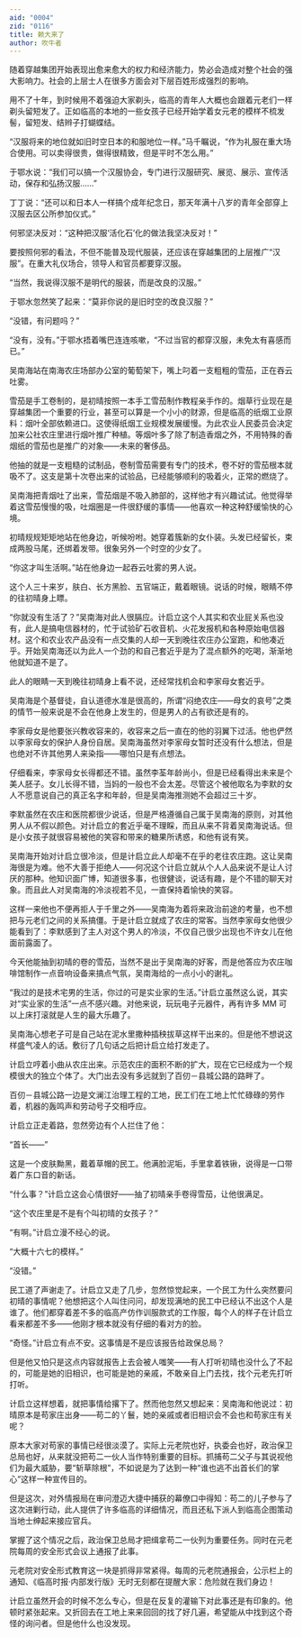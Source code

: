 ```yaml
---
aid: "0004"
zid: "0116"
title: 赖大来了
author: 吹牛者
---
```


随着穿越集团开始表现出愈来愈大的权力和经济能力，势必会造成对整个社会的强大影响力。社会的上层士人在很多方面会对下层百姓形成强烈的影响。

用不了十年，到时候用不着强迫大家剃头，临高的青年人大概也会跟着元老们一样剃头留短发了。正如临高的本地的一些女孩子已经开始学着女元老的模样不梳发髻，留短发、结辫子打蝴蝶结。

“汉服将来的地位就如旧时空日本的和服地位一样。”马千瞩说，“作为礼服在重大场合使用。可以卖得很贵，做得很精致，但是平时不怎么用。”

于鄂水说：“我们可以搞一个汉服协会，专门进行汉服研究、展览、展示、宣传活动，保存和弘扬汉服……”

丁丁说：“还可以和日本人一样搞个成年纪念日，那天年满十八岁的青年全部穿上汉服去区公所参加仪式。”

何邪坚决反对：“这种把汉服‘活化石’化的做法我坚决反对！”

要按照何邪的看法，不但不能普及现代服装，还应该在穿越集团的上层推广“汉服”。在重大礼仪场合，领导人和官员都要穿汉服。

“当然，我说得汉服不是明代的服装，而是改良的汉服。”

于鄂水忽然笑了起来：“莫非你说的是旧时空的改良汉服？”

“没错，有问题吗？”

“没有，没有。”于鄂水捂着嘴巴连连咳嗽，“不过当官的都穿汉服，未免太有喜感而已。”

吴南海站在南海农庄场部办公室的葡萄架下，嘴上叼着一支粗粗的雪茄，正在吞云吐雾。

雪茄是手工卷制的，是初晴按照一本手工雪茄制作教程亲手作的。烟草行业现在是穿越集团一个重要的行业，甚至可以算是一个小小的财源，但是临高的纸烟工业原料：烟叶全部依赖进口。这使得纸烟工业规模发展缓慢。为此农业人民委员会决定加来公社农庄里进行烟叶推广种植。等烟叶多了除了制造香烟之外，不用特殊的香烟纸的雪茄也是推广的对象——未来的奢侈品。

他抽的就是一支粗糙的试制品，卷制雪茄需要有专门的技术，卷不好的雪茄根本就吸不了。这支是第十次卷出来的试验品，已经能够顺利的吸着火，正常的燃烧了。

吴南海把青烟吐了出来，雪茄烟是不吸入肺部的，这样他才有兴趣试试。他觉得举着这雪茄慢慢的吸，吐烟圈是一件很舒缓的事情——他喜欢一种这种舒缓愉快的心境。

初晴规规矩矩地站在他身边，听候吩咐。她穿着簇新的女仆装。头发已经留长，束成两股马尾，还绑着发带。很象另外一个时空的少女了。

“你这才叫生活啊。”站在他身边一起吞云吐雾的男人说。

这个人三十来岁，肤白、长方黑脸、五官端正，戴着眼镜。说话的时候，眼睛不停的往初晴身上瞟。

“你就没有生活了？”吴南海对此人很膈应。计启立这个人其实和农业屁关系也没有，此人是搞电信器材的，忙于试验矿石收音机、火花发报机和各种原始电信器材。这个和农业农产品没有一点交集的人却一天到晚往农庄办公室跑，和他凑近乎。开始吴南海还以为此人一个劲的和自己套近乎是为了混点额外的吃喝，渐渐地他就知道不是了。

此人的眼睛一天到晚往初晴身上看不说，还经常找机会和李家母女套近乎。

吴南海是个基督徒，自认道德水准是很高的，所谓“闷绝农庄——母女的哀号”之类的情节一般来说是不会在他身上发生的，但是男人的占有欲还是有的。

李家母女是他要张兴教收容来的，收容来之后一直在的他的羽翼下过活。他也俨然以李家母女的保护人身份自居。吴南海虽然对李家母女暂时还没有什么想法，但是也绝对不许其他男人来染指——哪怕只是有点想法。

仔细看来，李家母女长得都还不错。虽然李荃年龄尚小，但是已经看得出未来是个美人胚子。女儿长得不错，当妈的一般也不会太差。尽管这个被他取名为李默的女人不愿意说自己的真正名字和年龄，但是吴南海推测她不会超过三十岁。

李默虽然在农庄和医院都很少说话，但是严格遵循自己属于吴南海的原则，对其他男人从不假以颜色。对计启立的套近乎毫不理睬，而且从来不背着吴南海说话。但是小女孩子就很容易被他的笑容和带来的糖果所诱惑，和他有说有笑。

吴南海开始对计启立很冷淡，但是计启立此人却毫不在乎的老往农庄跑。这让吴南海很是为难。他不大善于拒绝人——何况这个计启立就从个人人品来说不是让人讨厌的那种。他知识面广博，知道很多事，也很健谈，说话有趣，是个不错的聊天对象。而且此人对吴南海的冷淡视若不见，一直保持着愉快的笑容。

这样一来他也不便再拒人于千里之外——吴南海为着将来政治前途的考量，也不想把与元老们之间的关系搞僵。于是计启立就成了农庄的常客。当然李家母女他很少能看到了：李默感到了主人对这个男人的冷淡，不仅自己很少出现也不许女儿在他面前露面了。

今天他能抽到初晴的卷的雪茄，当然不是出于吴南海的好客，而是他答应为农庄咖啡馆制作一点音响设备来搞点气氛，吴南海给的一点小小的谢礼。

“我过的是技术宅男的生活，你过的可是实业家的生活。”计启立虽然这么说，其实对“实业家的生活”一点不感兴趣。对他来说，玩玩电子元器件，再有许多 MM 可以上床打滚就是人生的最大乐趣了。

吴南海心想老子可是自己站在泥水里撒种插秧拔草这样干出来的。但是他不想说这样盛气凌人的话。敷衍了几句话之后把计启立给打发走了。

计启立哼着小曲从农庄出来。示范农庄的面积不断的扩大，现在它已经成为一个规模很大的独立个体了。大门出去没有多远就到了百仞－县城公路的路畔了。

百仞－县城公路一边是文澜江治理工程的工地，民工们在工地上忙忙碌碌的劳作着，机器的轰鸣声和劳动号子交相呼应。

计启立正走着路，忽然旁边有个人拦住了他：

“首长——”

这是一个皮肤黝黑，戴着草帽的民工。他满脸泥垢，手里拿着铁锹，说得是一口带着广东口音的新话。

“什么事？”计启立这会心情很好——抽了初晴亲手卷得雪茄，让他很满足。

“这个农庄里是不是有个叫初晴的女孩子？”

“有啊。”计启立漫不经心的说。

“大概十六七的模样。”

“没错。”

民工道了声谢走了。计启立又走了几步，忽然惊觉起来，一个民工为什么突然要问初晴的事情呢？他想把这个人叫住问问，却发现满地的民工中已经认不出这个人是谁了。他们都穿着差不多的临高产仿作训服款式的工作服，每个人的样子在计启立看来都差不多——他刚才根本就没有仔细的看对方的脸。

“奇怪。”计启立有点不安。这事情是不是应该报告给政保总局？

但是他又怕只是这点内容就报告上去会被人嗤笑——有人打听初晴也没什么了不起的，可能是她的旧相识，也可能是她的亲戚，不敢亲自上门去找，找个元老先打听打听。

计启立这样想着，就把事情给撂下了。然而他忽然又想起来：吴南海和他说过：初晴原本是苟家庄出身——苟二的丫鬟，她的亲戚或者旧相识会不会也和苟家庄有关呢？

原本大家对苟家的事情已经很淡漠了。实际上元老院也好，执委会也好，政治保卫总局也好，从来就没把苟二一伙人当作特别重要的目标。抓捕苟二父子与其说视他们为最大威胁，要“斩草除根”，不如说是为了达到一种“谁也逃不出首长们的掌心”这样一种宣传目的。

但是这次，对外情报局在审问澄迈大捷中捕获的幕僚口中得知：苟二的儿子参与了这次进剿行动，此人提供了许多临高的详细情况，而且还私下派人到临高企图策动当地士绅起来接应官兵。

掌握了这个情况之后，政治保卫总局才把缉拿苟二一伙列为重要任务。同时在元老院每周的安全形式会议上通报了此事。

元老院对安全形式教育这一块是抓得非常紧得。每周的元老院通报会，公示栏上的通知、《临高时报·内部发行版》无时无刻都在提醒大家：危险就在我们身边！

计启立虽然开会的时候不怎么专心，但是在反复的灌输下对此事还是有印象的。他顿时紧张起来。又折回去在工地上来来回回的找了好几遍，希望能从中找到这个奇怪的询问者。但是他什么也没发现。
